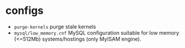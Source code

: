 # configs

* `purge-kernels` purge stale kernels
* `mysql/low_memory.cnf` MySQL configuration suitable for low memory (<=512Mb) systems/hostings (only MyISAM engine).

